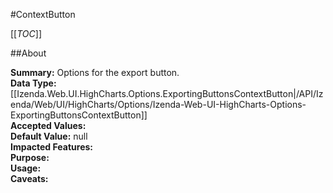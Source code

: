 #ContextButton

[[_TOC_]]

##About

**Summary:**  Options for the export button.   
**Data Type:** [[Izenda.Web.UI.HighCharts.Options.ExportingButtonsContextButton|/API/Izenda/Web/UI/HighCharts/Options/Izenda-Web-UI-HighCharts-Options-ExportingButtonsContextButton]]  
**Accepted Values:**   
**Default Value:** null  
**Impacted Features:**   
**Purpose:**   
**Usage:**   
**Caveats:**   


